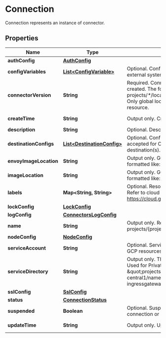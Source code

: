 

# Connection

Connection represents an instance of connector.

## Properties

| Name | Type | Description | Notes |
|------------ | ------------- | ------------- | -------------|
|**authConfig** | [**AuthConfig**](AuthConfig.md) |  |  [optional] |
|**configVariables** | [**List&lt;ConfigVariable&gt;**](ConfigVariable.md) | Optional. Configuration for configuring the connection with an external system. |  [optional] |
|**connectorVersion** | **String** | Required. Connector version on which the connection is created. The format is: projects/_*_/locations/_*_/providers/_*_/connectors/_*_/versions/_* Only global location is supported for ConnectorVersion resource. |  [optional] |
|**createTime** | **String** | Output only. Created time. |  [optional] [readonly] |
|**description** | **String** | Optional. Description of the resource. |  [optional] |
|**destinationConfigs** | [**List&lt;DestinationConfig&gt;**](DestinationConfig.md) | Optional. Configuration of the Connector&#39;s destination. Only accepted for Connectors that accepts user defined destination(s). |  [optional] |
|**envoyImageLocation** | **String** | Output only. GCR location where the envoy image is stored. formatted like: gcr.io/{bucketName}/{imageName} |  [optional] [readonly] |
|**imageLocation** | **String** | Output only. GCR location where the runtime image is stored. formatted like: gcr.io/{bucketName}/{imageName} |  [optional] [readonly] |
|**labels** | **Map&lt;String, String&gt;** | Optional. Resource labels to represent user-provided metadata. Refer to cloud documentation on labels for more details. https://cloud.google.com/compute/docs/labeling-resources |  [optional] |
|**lockConfig** | [**LockConfig**](LockConfig.md) |  |  [optional] |
|**logConfig** | [**ConnectorsLogConfig**](ConnectorsLogConfig.md) |  |  [optional] |
|**name** | **String** | Output only. Resource name of the Connection. Format: projects/{project}/locations/{location}/connections/{connection} |  [optional] [readonly] |
|**nodeConfig** | [**NodeConfig**](NodeConfig.md) |  |  [optional] |
|**serviceAccount** | **String** | Optional. Service account needed for runtime plane to access GCP resources. |  [optional] |
|**serviceDirectory** | **String** | Output only. The name of the Service Directory service name. Used for Private Harpoon to resolve the ILB address. e.g. \&quot;projects/cloud-connectors-e2e-testing/locations/us-central1/namespaces/istio-system/services/istio-ingressgateway-connectors\&quot; |  [optional] [readonly] |
|**sslConfig** | [**SslConfig**](SslConfig.md) |  |  [optional] |
|**status** | [**ConnectionStatus**](ConnectionStatus.md) |  |  [optional] |
|**suspended** | **Boolean** | Optional. Suspended indicates if a user has suspended a connection or not. |  [optional] |
|**updateTime** | **String** | Output only. Updated time. |  [optional] [readonly] |



